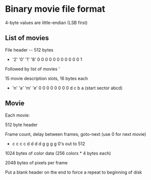 # Binary movie file format

4-byte values are little-endian (LSB first)

## List of movies

File header -- 512 bytes

- '2' '0' '1' '8' 0 0 0 0 0 0 0 0 0 0 0 1

Followed by list of movies
'

15 movie description slots, 16 bytes each

- 'n' 'a' 'm' 'e'  0 0 0 0 0 0 0 0  d c b a  (start sector abcd)

## Movie

Each movie:

512 byte header

Frame count, delay between frames, goto-next (use 0 for next movie)

- c c c c  d d d d  g g g g     0's out to 512

1024 bytes of color data (256 colors * 4 bytes each)

2048 bytes of pixels per frame

Put a blank header on the end to force a repeat to beginning of disk
